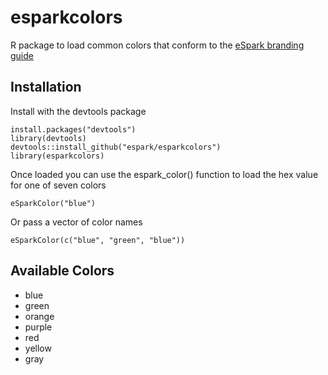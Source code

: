 # esparkcolors
R package to load common colors that conform to the [eSpark branding guide](https://www.dropbox.com/s/hc1m47m3lnykbwp/Keynote%20Branding%20Guide.pdf)

## Installation
Install with the devtools package

    install.packages("devtools")
    library(devtools)
    devtools::install_github("espark/esparkcolors")
    library(esparkcolors)
    
Once loaded you can use the espark_color() function to load the hex value for one of seven colors

    eSparkColor("blue")

Or pass a vector of color names

    eSparkColor(c("blue", "green", "blue"))

## Available Colors

* blue
* green
* orange
* purple
* red
* yellow
* gray

